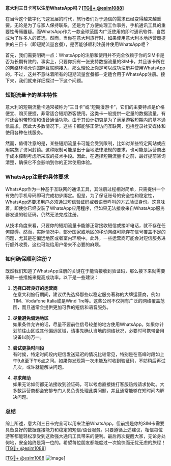 **意大利三日卡可以注册WhatsApp吗？[[TG💪+ @esim1088](https://t.me/s/esim1088)]**

在当今这个数字化飞速发展的时代，旅行者们对于通信的需求已经变得越来越重要。无论是为了与家人保持联系，还是为了方便处理工作事务，手机通讯工具的重要性毋庸置疑。而WhatsApp作为一款全球范围内广泛使用的即时通讯软件，自然成为了许多人的首选。然而，当你在意大利旅行时，如果使用意大利本地运营商提供的三日卡（即短期流量套餐），是否能够顺利注册并使用WhatsApp呢？

首先，我们需要明确一点：WhatsApp的注册和使用并不完全依赖于你的SIM卡是否为长期有效的。事实上，只要你拥有一张支持数据流量的SIM卡，并且该卡所在的网络环境允许国际互联网接入，那么理论上你是可以成功注册并使用WhatsApp的。不过，这并不意味着所有的短期流量套餐都一定适合用于WhatsApp注册。接下来，我们就来详细探讨一下这个问题。

### **短期流量卡的基本特性**

意大利的短期流量卡通常被称为“三日卡”或“短期漫游卡”，它们的主要特点是价格便宜、购买便捷，非常适合短期游客使用。这类卡一般提供一定量的数据流量，有时还会附带短信和语音通话功能。由于其设计初衷是为了满足游客短期内的基本通信需求，因此大多数情况下，这些卡都能够正常访问互联网，包括登录社交媒体和使用各种在线服务。

然而，值得注意的是，某些短期流量卡可能会受到限制，比如对某些特定网站或应用实施了访问封锁。这种限制可能是出于当地法律法规的要求，也可能是运营商出于成本控制考虑所采取的技术手段。因此，在选择短期流量卡之前，最好提前咨询清楚，确保它不会影响到你的正常使用体验。

### **WhatsApp注册的具体要求**

WhatsApp作为一种基于互联网的通讯工具，其注册过程相对简单，只需提供一个有效的手机号码即可完成初步绑定。但是，为了保证账号的安全性和稳定性，WhatsApp还要求用户必须通过短信验证码或者语音呼叫的方式验证身份。这意味着，即使你已经安装了WhatsApp应用程序，但如果无法接收来自WhatsApp服务器发送的验证码，仍然无法完成注册。

从技术角度来看，只要你的短期流量卡能够正常接收短信或接听电话，就不存在任何障碍。然而，实际情况中，部分国家或地区的移动网络可能存在信号覆盖不足的问题，尤其是在偏远地区或者室内环境中。此外，一些运营商可能会对短信服务进行额外收费，这也可能给用户带来不必要的麻烦。

### **如何确保顺利注册？**

既然我们知道了WhatsApp注册的关键在于能否接收到验证码，那么接下来就需要采取一些措施来提高成功率。以下是一些建议：

1. **选择口碑良好的运营商**  
   在意大利旅行期间，建议优先选择那些以稳定服务著称的大牌运营商，例如TIM、Vodafone Italia或是Wind Tre等。这些公司不仅拥有广泛的网络覆盖范围，而且通常会提供更加可靠的短信和语音服务。

2. **尽量避免偏远地区**  
   如果条件允许的话，尽量不要前往信号较差的地方使用WhatsApp。如果你计划前往山区或其他偏远区域，请事先确认当地的网络状况，必要时可携带备用设备以防万一。

3. **尝试更换时间段**  
   有时候，特定时间段内短信发送延迟的情况比较常见，特别是在高峰时段如上午9点至下午6点之间。如果你发现第一次未能及时收到验证码，不妨稍后再试几次，或许就能解决问题。

4. **寻求帮助**  
   如果无论如何都无法接收到验证码，可以考虑直接拨打客服热线请求协助。大多数运营商都会安排专门人员负责处理此类问题，并且通常能够在短时间内解决问题。

### **总结**

综上所述，意大利三日卡完全可以用来注册WhatsApp，但前提是你的SIM卡需要具备良好的数据连接能力和稳定的短信/语音服务。只要遵循上述建议，相信每位游客都能轻松享受到这款强大通讯工具带来的便利。最后再次提醒大家，无论身处何地，安全始终是第一位的。希望每位朋友都能度过一次愉快而无忧无虑的旅程！[[TG💪+ @esim1088](https://t.me/s/esim1088)]

[[TG💪+ @esim1088](https://t.me/s/esim1088) ![Image](https://i.postimg.cc/4NQfJmqS/Snipaste-2025-05-13-00-14-12.png)]